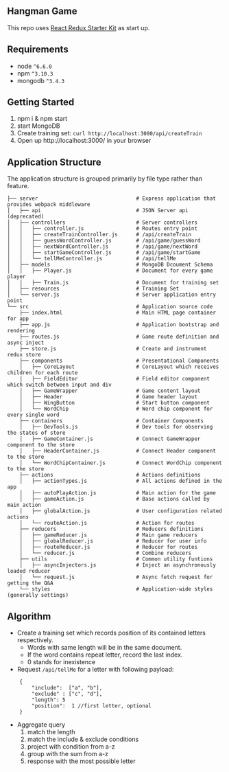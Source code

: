 ## Hangman Game
This repo uses [React Redux Starter Kit](https://github.com/davezuko/react-redux-starter-kit.git) as start up.

## Requirements

* node `^6.6.0`
* npm `^3.10.3`
* mongodb `^3.4.3`

## Getting Started

1. npm i & npm start
2. start MongoDB
3. Create training set: `curl http://localhost:3000/api/createTrain`
4. Open up http://localhost:3000/ in your browser

## Application Structure

The application structure is grouped primarily by file type rather than feature.

```
├── server                                # Express application that provides webpack middleware
│   ├── api                               # JSON Server api (deprecated)
│   ├── controllers                       # Server controllers
│   │   ├── controller.js                 # Routes entry point
│   │   ├── createTrainController.js      # /api/createTrain
│   │   ├── guessWordController.js        # /api/game/guessWord
│   │   ├── nextWordController.js         # /api/game/nextWord
│   │   ├── startGameController.js        # /api/game/startGame
│   │   └── tellMeController.js           # /api/tellMe
│   ├── models                            # MongoDB Dcoument Schema
│   │   ├── Player.js                     # Document for every game player
│   │   ├── Train.js                      # Document for training set
│   ├── resources                         # Training Set
│   └── server.js                         # Server application entry point
└── src                                   # Application source code
    ├── index.html                        # Main HTML page container for app
    ├── app.js                            # Application bootstrap and rendering
    ├── routes.js                         # Game route definition and async inject
    ├── store.js                          # Create and instrument redux store
    ├── components                        # Presentational Components
    │   ├── CoreLayout                    # CoreLayout which receives children for each route
    │   ├── FieldEditor                   # Field editor component which switch between input and div
    │   ├── GameWrapper                   # Game content layout
    │   ├── Header                        # Game header layout
    │   ├── WingButton                    # Start button component
    │   └── WordChip                      # Word chip component for every single word
    ├── containers                        # Container Components
    │   ├── DevTools.js                   # Dev tools for observing the states of store
    │   ├── GameContainer.js              # Connect GameWrapper component to the store
    │   ├── HeaderContainer.js            # Connect Header component to the store
    │   └── WordChipContainer.js          # Connect WordChip component to the store
    ├── actions                           # Actions definitions
    │   ├── actionTypes.js                # All actions defined in the app
    │   ├── autoPlayAction.js             # Main action for the game
    │   ├── gameAction.js                 # Base actions called by main action
    │   ├── globalAction.js               # User configuration related actions
    │   └── routeAction.js                # Action for routes
    ├── reducers                          # Reducers definitions
    │   ├── gameReducer.js                # Main game reducers
    │   ├── globalReducer.js              # Reducer for user info
    │   ├── routeReducer.js               # Reducer for routes
    │   └── reducer.js                    # Combine reducers
    ├── utils                             # Common utility funtions
    │   ├── asyncInjectors.js             # Inject an asynchronously loaded reducer
    │   └── request.js                    # Async fetch request for getting the Q&A
    └── styles                            # Application-wide styles (generally settings)
```

## Algorithm

* Create a training set which records position of its contained letters respectively.
    * Words with same length will be in the same document.
    * If the word contains repeat letter, record the last index.
    * 0 stands for inexistence
* Request `/api/tellMe` for a letter with following payload:
```
    {
        "include":  ["a", "b"],
        "exclude" : ["c", "d"],
        "length": 5
        "position":  1 //first letter, optional
    }
```
* Aggregate query
    1. match the length
    2. match the include & exclude conditions
    3. project with condition from a-z
    4. group with the sum from a-z
    5. response with the most possible letter